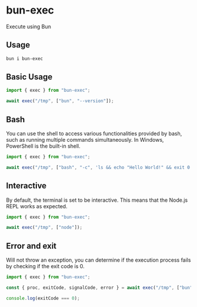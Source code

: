 # bun-exec

Execute using Bun

## Usage

```bash
bun i bun-exec
```

## Basic Usage

```ts
import { exec } from "bun-exec";

await exec("/tmp", ["bun", "--version"]);
```

## Bash

You can use the shell to access various functionalities provided by bash, such as running multiple commands simultaneously. In Windows, PowerShell is the built-in shell.

```ts
import { exec } from "bun-exec";

await exec("/tmp", ["bash", "-c", 'ls && echo "Hello World!" && exit 0']);
```

## Interactive

By default, the terminal is set to be interactive. This means that the Node.js REPL works as expected.

```ts
import { exec } from "bun-exec";

await exec("/tmp", ["node"]);
```

## Error and exit

Will not throw an exception, you can determine if the execution process fails by checking if the exit code is 0.

```ts
import { exec } from "bun-exec";

const { proc, exitCode, signalCode, error } = await exec("/tmp", ["bun", "run", "index.ts"]);

console.log(exitCode === 0);
```
